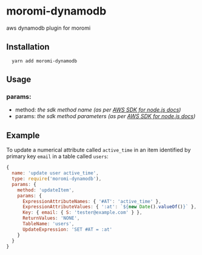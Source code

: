 # moromi-dynamodb
aws dynamodb plugin for moromi

## Installation
```
  yarn add moromi-dynamodb
```

## Usage

### params:
* method: _the sdk method name (as per [AWS SDK for node.js docs](https://docs.aws.amazon.com/AWSJavaScriptSDK/latest/AWS/DynamoDB.html))_
* params: _the sdk method parameters (as per [AWS SDK for node.js docs](https://docs.aws.amazon.com/AWSJavaScriptSDK/latest/AWS/DynamoDB.html))_

## Example
To update a numerical attribute called `active_time` in an item identified by primary key `email` in a table called `users`:
```js
{
  name: 'update user active_time',
  type: require('moromi-dynamodb'),
  params: {
    method: 'updateItem',
    params: {
      ExpressionAttributeNames: { '#AT': 'active_time' },
      ExpressionAttributeValues: { ':at': `${new Date().valueOf()}` },
      Key: { email: { S: 'tester@example.com' } },
      ReturnValues: 'NONE',
      TableName: 'users',
      UpdateExpression: 'SET #AT = :at'
    }
  }
}
```
